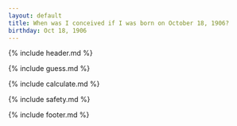 ```yaml
---
layout: default
title: When was I conceived if I was born on October 18, 1906?
birthday: Oct 18, 1906
---
```


{% include header.md %}

{% include guess.md %}

{% include calculate.md %}

{% include safety.md %}

{% include footer.md %}



